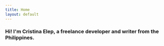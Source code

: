 ```yaml
---
title: Home
layout: default
---
```


### Hi! I'm Cristina Elep, a freelance developer and writer from the Philippines.
